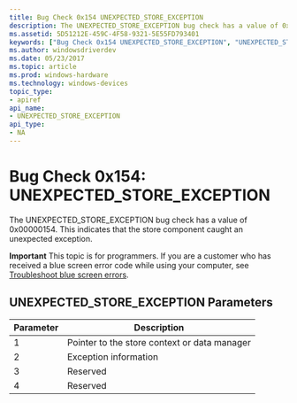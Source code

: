 ```yaml
---
title: Bug Check 0x154 UNEXPECTED_STORE_EXCEPTION
description: The UNEXPECTED_STORE_EXCEPTION bug check has a value of 0x00000154. This indicates that the store component caught an unexpected exception.
ms.assetid: 5D51212E-459C-4F58-9321-5E55FD793401
keywords: ["Bug Check 0x154 UNEXPECTED_STORE_EXCEPTION", "UNEXPECTED_STORE_EXCEPTION"]
ms.author: windowsdriverdev
ms.date: 05/23/2017
ms.topic: article
ms.prod: windows-hardware
ms.technology: windows-devices
topic_type:
- apiref
api_name:
- UNEXPECTED_STORE_EXCEPTION
api_type:
- NA
---
```


# Bug Check 0x154: UNEXPECTED\_STORE\_EXCEPTION


The UNEXPECTED\_STORE\_EXCEPTION bug check has a value of 0x00000154. This indicates that the store component caught an unexpected exception.

**Important** This topic is for programmers. If you are a customer who has received a blue screen error code while using your computer, see [Troubleshoot blue screen errors](http://windows.microsoft.com/windows-10/troubleshoot-blue-screen-errors).

## UNEXPECTED\_STORE\_EXCEPTION Parameters


| Parameter | Description                                  |
|-----------|----------------------------------------------|
| 1         | Pointer to the store context or data manager |
| 2         | Exception information                        |
| 3         | Reserved                                     |
| 4         | Reserved                                     |

 

 

 




